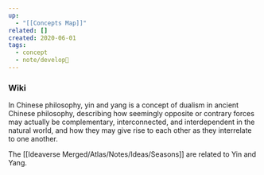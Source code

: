 ```yaml
---
up:
  - "[[Concepts Map]]"
related: []
created: 2020-06-01
tags:
  - concept
  - note/develop🍃
---
```


### Wiki
In Chinese philosophy, yin and yang is a concept of dualism in ancient Chinese philosophy, describing how seemingly opposite or contrary forces may actually be complementary, interconnected, and interdependent in the natural world, and how they may give rise to each other as they interrelate to one another.

The [[Ideaverse Merged/Atlas/Notes/Ideas/Seasons]] are related to Yin and Yang.


